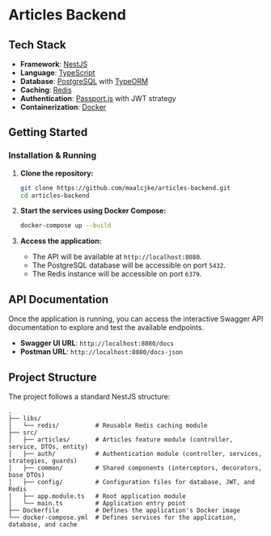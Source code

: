 # Articles Backend

## Tech Stack

*   **Framework**: [NestJS](https://nestjs.com/)
*   **Language**: [TypeScript](https://www.typescriptlang.org/)
*   **Database**: [PostgreSQL](https://www.postgresql.org/) with [TypeORM](https://typeorm.io/)
*   **Caching**: [Redis](https://redis.io/)
*   **Authentication**: [Passport.js](http://www.passportjs.org/) with JWT strategy
*   **Containerization**: [Docker](https://www.docker.com/)

## Getting Started

### Installation & Running

1.  **Clone the repository:**
    ```bash
    git clone https://github.com/maalcjke/articles-backend.git
    cd articles-backend
    ```

2.  **Start the services using Docker Compose:**
    ```bash
    docker-compose up --build
    ```

3.  **Access the application:**
    *   The API will be available at `http://localhost:8080`.
    *   The PostgreSQL database will be accessible on port `5432`.
    *   The Redis instance will be accessible on port `6379`.

## API Documentation

Once the application is running, you can access the interactive Swagger API documentation to explore and test the available endpoints.

*   **Swagger UI URL**: `http://localhost:8080/docs`
*   **Postman URL**: `http://localhost:8080/docs-json`

## Project Structure

The project follows a standard NestJS structure:

```
.
├── libs/
│   └── redis/          # Reusable Redis caching module
├── src/
│   ├── articles/       # Articles feature module (controller, service, DTOs, entity)
│   ├── auth/           # Authentication module (controller, services, strategies, guards)
│   ├── common/         # Shared components (interceptors, decorators, base DTOs)
│   ├── config/         # Configuration files for database, JWT, and Redis
│   ├── app.module.ts   # Root application module
│   └── main.ts         # Application entry point
├── Dockerfile          # Defines the application's Docker image
└── docker-compose.yml  # Defines services for the application, database, and cache